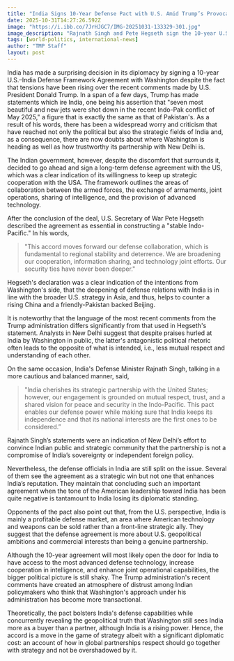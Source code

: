 ```yaml
---
title: "India Signs 10-Year Defense Pact with U.S. Amid Trump’s Provocative Remarks — A Strategic Gain but a Diplomatic Setback"
date: 2025-10-31T14:27:26.592Z
image: "https://i.ibb.co/7JrHJGC7/IMG-20251031-133329-301.jpg"
image_description: "Rajnath Singh and Pete Hegseth sign the 10-year U.S.–India Defense Pact, with both nations’ flags behind them — marking a powerful yet tense moment in bilateral ties."
tags: [world-politics, international-news]
author: "TMP Staff"
layout: post
---
```


India‍‌‍‍‌‍‌‍‍‌ has made a surprising decision in its diplomacy by signing a 10-year U.S.–India Defense Framework Agreement with Washington despite the fact that tensions have been rising over the recent comments made by U.S. President Donald Trump. In a span of a few days, Trump has made statements which ire India, one being his assertion that "seven most beautiful and new jets were shot down in the recent Indo-Pak conflict of May 2025," a figure that is exactly the same as that of Pakistan's. As a result of his words, there has been a widespread worry and criticism that have reached not only the political but also the strategic fields of India and, as a consequence, there are now doubts about where Washington is heading as well as how trustworthy its partnership with New Delhi is.

The Indian government, however, despite the discomfort that surrounds it, decided to go ahead and sign a long-term defense agreement with the US, which was a clear indication of its willingness to keep up strategic cooperation with the USA. The framework outlines the areas of collaboration between the armed forces, the exchange of armaments, joint operations, sharing of intelligence, and the provision of advanced technology.

After the conclusion of the deal, U.S. Secretary of War Pete Hegseth described the agreement as essential in constructing a "stable Indo-Pacific." In his words,

> "This accord moves forward our defense collaboration, which is fundamental to regional stability and deterrence. We are broadening our cooperation, information sharing, and technology joint efforts. Our security ties have never been deeper."

Hegseth's declaration was a clear indication of the intentions from Washington's side, that the deepening of defense relations with India is in line with the broader U.S. strategy in Asia, and thus, helps to counter a rising China and a friendly-Pakistan backed Beijing.

It is noteworthy that the language of the most recent comments from the Trump administration differs significantly from that used in Hegseth's statement. Analysts in New Delhi suggest that despite praises hurled at India by Washington in public, the latter's antagonistic political rhetoric often leads to the opposite of what is intended, i.e., less mutual respect and understanding of each other.

On the same occasion, India's Defense Minister Rajnath Singh, talking in a more cautious and balanced manner, said,

> "India cherishes its strategic partnership with the United States; however, our engagement is grounded on mutual respect, trust, and a shared vision for peace and security in the Indo-Pacific. This pact enables our defense power while making sure that India keeps its independence and that its national interests are the first ones to be considered.”

Rajnath Singh’s statements were an indication of New Delhi’s effort to convince Indian public and strategic community that the partnership is not a compromise of India’s sovereignty or independent foreign policy.

Nevertheless, the defense officials in India are still split on the issue. Several of them see the agreement as a strategic win but not one that enhances India’s reputation. They maintain that concluding such an important agreement when the tone of the American leadership toward India has been quite negative is tantamount to India losing its diplomatic standing.

Opponents of the pact also point out that, from the U.S. perspective, India is mainly a profitable defense market, an area where American technology and weapons can be sold rather than a front-line strategic ally. They suggest that the defense agreement is more about U.S. geopolitical ambitions and commercial interests than being a genuine partnership.

Although the 10-year agreement will most likely open the door for India to have access to the most advanced defense technology, increase cooperation in intelligence, and enhance joint operational capabilities, the bigger political picture is still shaky. The Trump administration's recent comments have created an atmosphere of distrust among Indian policymakers who think that Washington's approach under his administration has become more transactional.

Theoretically, the pact bolsters India's defense capabilities while concurrently revealing the geopolitical truth that Washington still sees India more as a buyer than a partner, although India is a rising power. Hence, the accord is a move in the game of strategy albeit with a significant diplomatic cost: an account of how in global partnerships respect should go together with strategy and not be overshadowed by ‍‌‍‍‌‍‌‍‍‌it.

